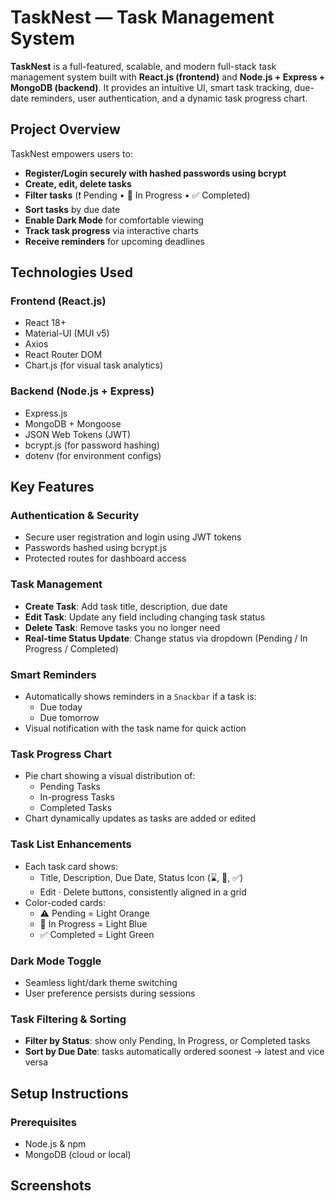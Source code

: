 #  TaskNest —  Task Management System

**TaskNest** is a full-featured, scalable, and modern full-stack task management system built with **React.js (frontend)** and **Node.js + Express + MongoDB (backend)**. It provides an intuitive UI, smart task tracking, due-date reminders, user authentication, and a dynamic task progress chart.


##  Project Overview

TaskNest empowers users to:

- **Register/Login securely with hashed passwords using bcrypt**
- **Create, edit, delete tasks**
- **Filter tasks** (❗ Pending • 🔄 In Progress • ✅ Completed)
- **Sort tasks** by due date 
- **Enable Dark Mode** for comfortable viewing
- **Track task progress** via interactive charts
- **Receive reminders** for upcoming deadlines


##  Technologies Used

### Frontend (React.js)
- React 18+
- Material-UI (MUI v5)
- Axios
- React Router DOM
- Chart.js (for visual task analytics)

### Backend (Node.js + Express)
- Express.js
- MongoDB + Mongoose
- JSON Web Tokens (JWT)
- bcrypt.js (for password hashing)
- dotenv (for environment configs)


##  Key Features

###  Authentication & Security
- Secure user registration and login using JWT tokens
- Passwords hashed using bcrypt.js
- Protected routes for dashboard access

###  Task Management
- **Create Task**: Add task title, description, due date
- **Edit Task**: Update any field including changing task status
- **Delete Task**: Remove tasks you no longer need
- **Real-time Status Update**: Change status via dropdown (Pending / In Progress / Completed)

###  Smart Reminders
- Automatically shows reminders in a `Snackbar` if a task is:
  - Due today
  - Due tomorrow
- Visual notification with the task name for quick action

### Task Progress Chart
- Pie chart showing a visual distribution of:
  - Pending Tasks
  - In-progress Tasks
  - Completed Tasks
- Chart dynamically updates as tasks are added or edited

###  Task List Enhancements

- Each task card shows:
  - Title, Description, Due Date, Status Icon (⌛, 🔄, ✅)
  - Edit · Delete buttons, consistently aligned in a grid
- Color-coded cards:
  - ⚠️ Pending = Light Orange
  - 🔄 In Progress = Light Blue
  - ✅ Completed = Light Green

###  Dark Mode Toggle

- Seamless light/dark theme switching
- User preference persists during sessions

###  Task Filtering & Sorting

- **Filter by Status**: show only Pending, In Progress, or Completed tasks
- **Sort by Due Date**: tasks automatically ordered soonest → latest and vice versa


##  Setup Instructions

###  Prerequisites
- Node.js & npm
- MongoDB (cloud or local)

## Screenshots






